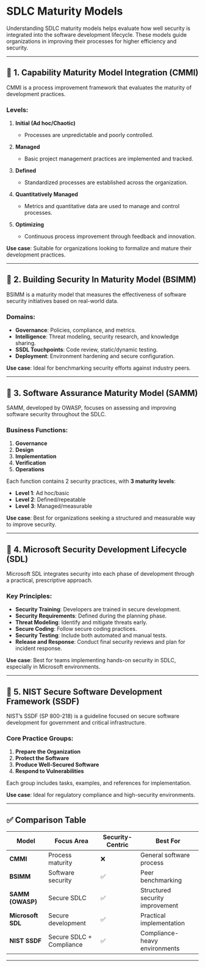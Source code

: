 # SDLC Maturity Models

Understanding SDLC maturity models helps evaluate how well security is integrated into the software development lifecycle. These models guide organizations in improving their processes for higher efficiency and security.

---

## 🔹 1. Capability Maturity Model Integration (CMMI)

CMMI is a process improvement framework that evaluates the maturity of development practices.

### Levels:

1. **Initial (Ad hoc/Chaotic)**  
   - Processes are unpredictable and poorly controlled.

2. **Managed**  
   - Basic project management practices are implemented and tracked.

3. **Defined**  
   - Standardized processes are established across the organization.

4. **Quantitatively Managed**  
   - Metrics and quantitative data are used to manage and control processes.

5. **Optimizing**  
   - Continuous process improvement through feedback and innovation.

**Use case**: Suitable for organizations looking to formalize and mature their development practices.

---

## 🔹 2. Building Security In Maturity Model (BSIMM)

BSIMM is a maturity model that measures the effectiveness of software security initiatives based on real-world data.

### Domains:

- **Governance**: Policies, compliance, and metrics.
- **Intelligence**: Threat modeling, security research, and knowledge sharing.
- **SSDL Touchpoints**: Code review, static/dynamic testing.
- **Deployment**: Environment hardening and secure configuration.

**Use case**: Ideal for benchmarking security efforts against industry peers.

---

## 🔹 3. Software Assurance Maturity Model (SAMM)

SAMM, developed by OWASP, focuses on assessing and improving software security throughout the SDLC.

### Business Functions:

1. **Governance**
2. **Design**
3. **Implementation**
4. **Verification**
5. **Operations**

Each function contains 2 security practices, with **3 maturity levels**:

- **Level 1**: Ad hoc/basic
- **Level 2**: Defined/repeatable
- **Level 3**: Managed/measurable

**Use case**: Best for organizations seeking a structured and measurable way to improve security.

---

## 🔹 4. Microsoft Security Development Lifecycle (SDL)

Microsoft SDL integrates security into each phase of development through a practical, prescriptive approach.

### Key Principles:

- **Security Training**: Developers are trained in secure development.
- **Security Requirements**: Defined during the planning phase.
- **Threat Modeling**: Identify and mitigate threats early.
- **Secure Coding**: Follow secure coding practices.
- **Security Testing**: Include both automated and manual tests.
- **Release and Response**: Conduct final security reviews and plan for incident response.

**Use case**: Best for teams implementing hands-on security in SDLC, especially in Microsoft environments.

---

## 🔹 5. NIST Secure Software Development Framework (SSDF)

NIST’s SSDF (SP 800-218) is a guideline focused on secure software development for government and critical infrastructure.

### Core Practice Groups:

1. **Prepare the Organization**
2. **Protect the Software**
3. **Produce Well-Secured Software**
4. **Respond to Vulnerabilities**

Each group includes tasks, examples, and references for implementation.

**Use case**: Ideal for regulatory compliance and high-security environments.

---

## ✅ Comparison Table

| Model          | Focus Area           | Security-Centric | Best For                         |
|----------------|----------------------|------------------|----------------------------------|
| **CMMI**        | Process maturity     | ❌                | General software process         |
| **BSIMM**       | Software security    | ✅                | Peer benchmarking                |
| **SAMM (OWASP)**| Secure SDLC          | ✅                | Structured security improvement  |
| **Microsoft SDL**| Secure development  | ✅                | Practical implementation         |
| **NIST SSDF**   | Secure SDLC + Compliance | ✅         | Compliance-heavy environments    |

---